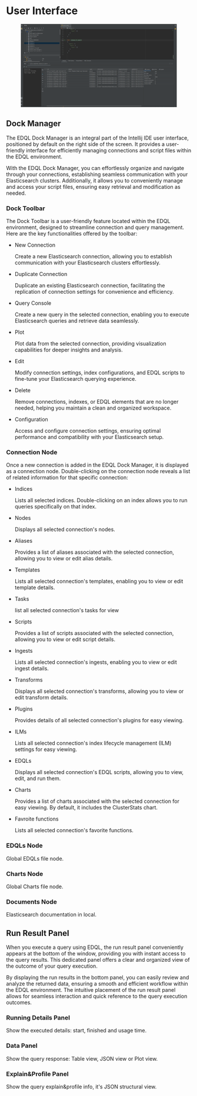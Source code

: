 # User Interface

<figure><img src="../.gitbook/assets/image.png" alt=""><figcaption></figcaption></figure>

## Dock Manager

The EDQL Dock Manager is an integral part of the Intellij IDE user interface, positioned by default on the right side of the screen. It provides a user-friendly interface for efficiently managing connections and script files within the EDQL environment.

With the EDQL Dock Manager, you can effortlessly organize and navigate through your connections, establishing seamless communication with your Elasticsearch clusters. Additionally, it allows you to conveniently manage and access your script files, ensuring easy retrieval and modification as needed.

### Dock Toolbar

The Dock Toolbar is a user-friendly feature located within the EDQL environment, designed to streamline connection and query management. Here are the key functionalities offered by the toolbar:

*   New Connection

    Create a new Elasticsearch connection, allowing you to establish communication with your Elasticsearch clusters effortlessly.
*   Duplicate Connection

    Duplicate an existing Elasticsearch connection, facilitating the replication of connection settings for convenience and efficiency.
*   Query Console

    Create a new query in the selected connection, enabling you to execute Elasticsearch queries and retrieve data seamlessly.
*   Plot

    Plot data from the selected connection, providing visualization capabilities for deeper insights and analysis.
*   Edit

    Modify connection settings, index configurations, and EDQL scripts to fine-tune your Elasticsearch querying experience.
*   Delete

    Remove connections, indexes, or EDQL elements that are no longer needed, helping you maintain a clean and organized workspace.
*   Configuration

    Access and configure connection settings, ensuring optimal performance and compatibility with your Elasticsearch setup.

### Connection Node

Once a new connection is added in the EDQL Dock Manager, it is displayed as a connection node. Double-clicking on the connection node reveals a list of related information for that specific connection:

*   Indices

    Lists all selected indices. Double-clicking on an index allows you to run queries specifically on that index.
*   Nodes

    Displays all selected connection's nodes.
*   Aliases

    Provides a list of aliases associated with the selected connection, allowing you to view or edit alias details.
*   Templates

    Lists all selected connection's templates, enabling you to view or edit template details.
*   Tasks

    list all selected connection's tasks for view
*   Scripts

    Provides a list of scripts associated with the selected connection, allowing you to view or edit script details.
*   Ingests

    Lists all selected connection's ingests, enabling you to view or edit ingest details.
*   Transforms

    Displays all selected connection's transforms, allowing you to view or edit transform details.
*   Plugins

    Provides details of all selected connection's plugins for easy viewing.
*   ILMs

    Lists all selected connection's index lifecycle management (ILM) settings for easy viewing.
*   EDQLs

    Displays all selected connection's EDQL scripts, allowing you to view, edit, and run them.
*   Charts

    Provides a list of charts associated with the selected connection for easy viewing. By default, it includes the ClusterStats chart.
*   Favroite functions

    Lists all selected connection's favorite functions.

### EDQLs Node

Global EDQLs file node.

### Charts Node

Global Charts file node.

### Documents Node

Elasticsearch documentation in local.

## Run Result Panel

When you execute a query using EDQL, the run result panel conveniently appears at the bottom of the window, providing you with instant access to the query results. This dedicated panel offers a clear and organized view of the outcome of your query execution.

By displaying the run results in the bottom panel, you can easily review and analyze the returned data, ensuring a smooth and efficient workflow within the EDQL environment. The intuitive placement of the run result panel allows for seamless interaction and quick reference to the query execution outcomes.

### Running Details Panel

Show the executed details: start, finished and usage time.

### Data Panel

Show the query response: Table view, JSON view or Plot view.

### Explain\&Profile Panel

Show the query explain\&profile info, it's JSON structural view.
